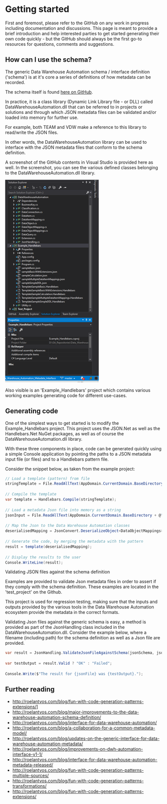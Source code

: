 # Getting started

First and foremost, please refer to the GitHub on any work in progress including documentation and discussions. This page is meant to provide a brief introduction and help interested parties to get started generating their own code quickly - but the GitHub should always be the first go-to resources for questions, comments and suggestions.

## How can I use the schema?

The generic Data Warehouse Automation schema / interface definition ('schema') is at it's core a series of definitions of how metadata can be recorded.

The schema itself is found [here on GitHub](https://github.com/data-solution-automation-engine/data-warehouse-automation-metadata-schema).

In practice, it is a class library (Dynamic Link Library file - or DLL) called DataWarehouseAutomation.dll that can be referred to in projects or solutions and through which JSON metadata files can be validated and/or loaded into memory for further use.

For example, both TEAM and VDW make a reference to this library to read/write the JSON files.

In other words, the DataWarehouseAutomation library can be used to interface with the JSON metadata files that conform to the schema definition.

A screenshot of the GitHub contents in Visual Studio is provided here as well. In the screenshot, you can see the various defined classes belonging to the DataWarehouseAutomation.dll library.

![Generating code](../images/GenericSchemaSolution.png)

Also visible is an 'Example_Handlebars' project which contains various working examples generating code for different use-cases.

## Generating code

One of the simplest ways to get started is to modify the Example_Handlebars project. This project uses the JSON.Net as well as the Handlebars.Net NuGet packages, as well as of course the DataWarehouseAutomation.dll library.

With these three components in place, code can be generated quickly using a simple Console application by pointing the paths to a JSON metadata input file (or files) and to a Handlebars pattern file.

Consider the snippet below, as taken from the example project:

```csharp
// Load a template (pattern) from file
stringTemplate = File.ReadAllText(AppDomain.CurrentDomain.BaseDirectory + @"..\..\TemplateSampleBasic.handlebars");

// Compile the template
var template = Handlebars.Compile(stringTemplate);

// Load a metadata Json file into memory as a string
jsonInput = File.ReadAllText(AppDomain.CurrentDomain.BaseDirectory + @"..\..\sampleBasic.json");

// Map the Json to the Data Warehouse Automation classes
deserialisedMapping = JsonConvert.DeserializeObject<DataObjectMappings>(jsonInput);

// Generate the code, by merging the metadata with the pattern
result = template(deserialisedMapping);

// Display the results to the user
Console.WriteLine(result);
``````

Validating JSON files against the schema definition

Examples are provided to validate Json metadata files in order to assert if they comply with the schema definition. These examples are located in the 'test_project' on the Github.

This project is used for regression testing, making sure that the inputs and outputs provided by the various tools in the Data Warehouse Automation ecosystem provide the metadata in the correct formats.

Validating Json files against the generic schema is easy, a method is provided as part of the JsonHandling class included in the DataWarehouseAutomation.dll. Consider the example below, where a filename (including path) for the schema definition as well as a Json file are provided.

```csharp
var result = JsonHandling.ValidateJsonFileAgainstSchema(jsonSchema, jsonFile);

var testOutput = result.Valid ? "OK" : "Failed";

Console.Write($"The result for {jsonFile} was {testOutput}.");
``````

## Further reading

* http://roelantvos.com/blog/fun-with-code-generation-patterns-extensions/]
* http://roelantvos.com/blog/major-improvements-to-the-data-warehouse-automation-schema-definition/
* http://roelantvos.com/blog/interface-for-data-warehouse-automation/
* http://roelantvos.com/blog/a-collaboration-for-a-common-metadata-model/
* http://roelantvos.com/blog/updates-on-the-generic-interface-for-data-warehouse-automation-metadata/
* http://roelantvos.com/blog/improvements-on-dwh-automation-interface-v1-1/
* http://roelantvos.com/blog/interface-for-data-warehouse-automation-metadata-released/
* http://roelantvos.com/blog/fun-with-code-generation-patterns-multiple-sources/
* http://roelantvos.com/blog/fun-with-code-generation-patterns-transformations/
* http://roelantvos.com/blog/fun-with-code-generation-patterns-extensions/